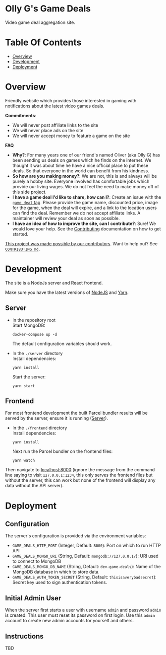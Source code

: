 # Olly G's Game Deals
Video game deal aggregation site.

# Table Of Contents

- [Overview](#overview)
- [Development](#development)
- [Deployment](#deployment)

# Overview
Friendly website which provides those interested in gaming with notifications about the latest video games deals.

**Commitments**:

- We will never post affiliate links to the site
- We will never place ads on the site
- We will never accept money to feature a game on the site

**FAQ**  

- **Why?**: For many years one of our friend's named Oliver (aka Olly G) has been sending us deals on
  games which he finds on the internet. We thought it was about time he have a nice official place to 
  put these deals. So that everyone in the world can benefit from his kindness. 
- **So how are you making money?**: We are not, this is and always will be purely a hobby site. 
  Everyone involved has comfortable jobs which provide our living wages. We do not feel the need to 
  make money off of this side project.
- **I have a game deal I'd like to share, how can I?**: Create an issue with the [`game deal` tag](https://github.com/WWPOL/Game-Deals/labels/game%20deal). 
  Please provide the game name, discounted price, image for the game, when the deal will expire, and
  a link to the location users can find the deal. Remember we do not accept affiliate links. A 
  maintainer will review your deal as soon as possible.
- **I have an idea of how to improve the site, can I contribute?**: Sure! We would love your help. See the [Contributing](./CONTRIBUTING.md) documentation on how to get started.

[This project was made possible by our contributors](./CONTRIBUTORS.md). Want to help out? See [`CONTRIBUTING.md`](./CONTRIBUTING.md).

# Development
The site is a NodeJs server and React frontend.

Make sure you have the latest versions of [NodeJS](https://nodejs.org/en/download/) and [Yarn](https://classic.yarnpkg.com/en/docs/install/).

## Server
- In the repository root  
  Start MongoDB:
  ```
  docker-compose up -d
  ```
  
  The default configuration variables should work.

- In the `./server` directory  
  Install dependencies:
  ```
  yarn install
  ```
  
  Start the server:
  ```
  yarn start
  ```

## Frontend
For most frontend development the built Parcel bundler results will be served by the server, ensure it is running ([Server](#server)).

- In the `./frontend` directory  
  Install dependencies:
  ```
  yarn install
  ```
  
  Next run the Parcel bundler on the frontend files:
  ```
  yarn watch
  ```

Then navigate to [localhost:8000](http://localhost:8000) (ignore the message from the command line saying to visit `127.0.0.1:1234`, this only serves the frontend files but without the server, this can work but none of the frontend will display any data without the API server).

# Deployment
## Configuration
The server's configuration is provided via the environment variables:

- `GAME_DEALS_HTTP_PORT` (Integer, Default: `8000`): Port on which to run HTTP API
- `GAME_DEALS_MONGO_URI` (String, Default: `mongodb://127.0.0.1/`): URI used to connect to MongoDB
- `GAME_DEALS_MONGO_DB_NAME` (String, Default: `dev-game-deals`): Name of the MongoDB database in which to store data.
- `GAME_DEALS_AUTH_TOKEN_SECRET` (String, Default: `thisisaverybadsecret`): Secret key used to sign authentication tokens.

## Initial Admin User
When the server first starts a user with username `admin` and password `admin` is created. This user must reset its password on first login. Use this `admin` account to create new admin accounts for yourself and others.

## Instructions
TBD
